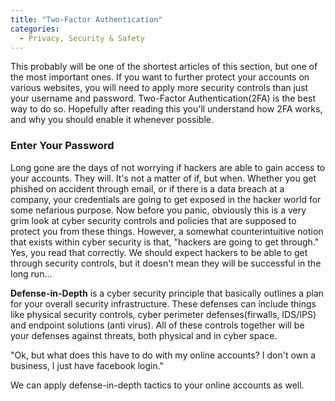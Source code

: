 ```yaml
---
title: "Two-Factor Authentication"
categories:
  - Privacy, Security & Safety
---
```


This probably will be one of the shortest articles of this section, but one of the most important ones. If you want to further protect your accounts on various websites, you will need to apply more security controls than just your username and password. Two-Factor Authentication(2FA) is the best way to do so. Hopefully after reading this you'll understand how 2FA works, and why you should enable it whenever possible.

### Enter Your Password

Long gone are the days of not worrying if hackers are able to gain access to your accounts. They will. It's not a matter of if, but when. Whether you get phished on accident through email, or if there is a data breach at a company, your credentials are going to get exposed in the hacker world for some nefarious purpose. Now before you panic, obviously this is a very grim look at cyber security controls and policies that are supposed to protect you from these things. However, a somewhat counterintuitive notion that exists within cyber security is that, "hackers are going to get through." Yes, you read that correctly. We should expect hackers to be able to get through security controls, but it doesn't mean they will be successful in the long run...

**Defense-in-Depth** is a cyber security principle that basically outlines a plan for your overall security infrastructure. These defenses can include things like physical security controls, cyber perimeter defenses(firwalls, IDS/IPS) and endpoint solutions (anti virus). All of these controls together will be your defenses against threats, both physical and in cyber space.

"Ok, but what does this have to do with my online accounts? I don't own a business, I just have facebook login."

We can apply defense-in-depth tactics to your online accounts as well. 
